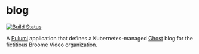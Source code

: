 # blog

[![Build Status](https://travis-ci.org/BroomeVideo/blog.svg?branch=master)](https://travis-ci.org/BroomeVideo/blog)

A [Pulumi](https://www.pulumi.com/) application that defines a Kubernetes-managed [Ghost](https://ghost.org/) blog for the fictitious Broome Video organization.
